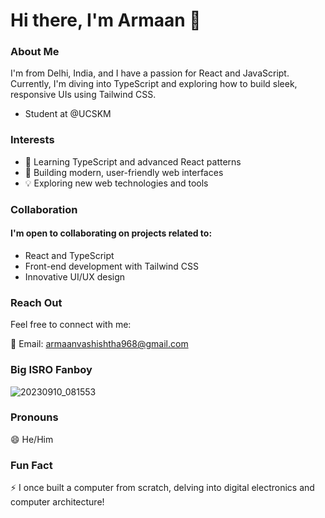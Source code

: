 # Hi there, I'm Armaan 👋

### About Me
I'm from Delhi, India, and I have a passion for React and JavaScript. Currently, I'm diving into TypeScript and exploring how to build sleek, responsive UIs using Tailwind CSS.
- Student at @UCSKM

### Interests
- 🌱 Learning TypeScript and advanced React patterns
- 🚀 Building modern, user-friendly web interfaces
- 💡 Exploring new web technologies and tools
### Collaboration
#### I'm open to collaborating on projects related to:

- React and TypeScript
- Front-end development with Tailwind CSS
- Innovative UI/UX design
### Reach Out
Feel free to connect with me:

📧 Email: armaanvashishtha968@gmail.com

### Big ISRO Fanboy 
![20230910_081553](https://github.com/user-attachments/assets/96b419cd-c305-41bf-9e12-7a7e95adef7b)

### Pronouns
😄 He/Him
### Fun Fact
⚡ I once built a computer from scratch, delving into digital electronics and computer architecture!
<!---
ArvashV/ArvashV is a ✨ special ✨ repository because its `README.md` (this file) appears on your GitHub profile.
You can click the Preview link to take a look at your changes.
--->

